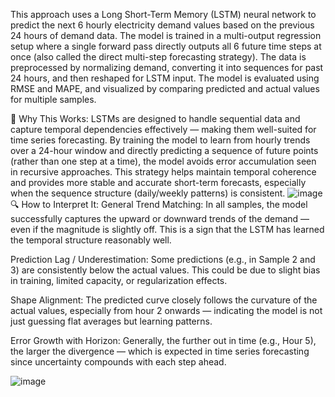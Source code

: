 This approach uses a Long Short-Term Memory (LSTM) neural network to predict the next 6 hourly electricity demand values based on the previous 24 hours of demand data. The model is trained in a multi-output regression setup where a single forward pass directly outputs all 6 future time steps at once (also called the direct multi-step forecasting strategy). The data is preprocessed by normalizing demand, converting it into sequences for past 24 hours, and then reshaped for LSTM input. The model is evaluated using RMSE and MAPE, and visualized by comparing predicted and actual values for multiple samples.

🤔 Why This Works:
LSTMs are designed to handle sequential data and capture temporal dependencies effectively — making them well-suited for time series forecasting. By training the model to learn from hourly trends over a 24-hour window and directly predicting a sequence of future points (rather than one step at a time), the model avoids error accumulation seen in recursive approaches. This strategy helps maintain temporal coherence and provides more stable and accurate short-term forecasts, especially when the sequence structure (daily/weekly patterns) is consistent.
![image](https://github.com/user-attachments/assets/7f793f26-e0aa-48d3-8658-9d8ce07ce23f)
🔍 How to Interpret It:
General Trend Matching:
In all samples, the model successfully captures the upward or downward trends of the demand — even if the magnitude is slightly off. This is a sign that the LSTM has learned the temporal structure reasonably well.

Prediction Lag / Underestimation:
Some predictions (e.g., in Sample 2 and 3) are consistently below the actual values. This could be due to slight bias in training, limited capacity, or regularization effects.

Shape Alignment:
The predicted curve closely follows the curvature of the actual values, especially from hour 2 onwards — indicating the model is not just guessing flat averages but learning patterns.

Error Growth with Horizon:
Generally, the further out in time (e.g., Hour 5), the larger the divergence — which is expected in time series forecasting since uncertainty compounds with each step ahead.

![image](https://github.com/user-attachments/assets/33c09036-1d4b-4696-a082-2d273fb3567d)
